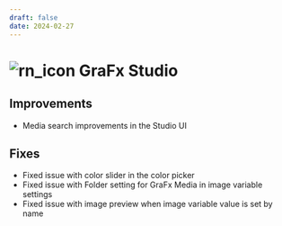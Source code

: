 ```yaml
---
draft: false
date: 2024-02-27
---
```


# ![rn_icon](https://chilipublishdocs.imgix.net/logos/CHILI_LOGOS_OK-10.svg) GraFx Studio

<!-- more -->


## Improvements

- Media search improvements in the Studio UI

## Fixes

- Fixed issue with color slider in the color picker
- Fixed issue with Folder setting for GraFx Media in image variable settings
- Fixed issue with image preview when image variable value is set by name